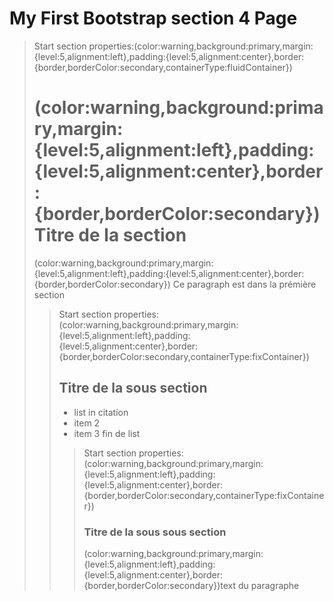 # My First Bootstrap section 4 Page


> Start section
> properties:(color:warning,background:primary,margin:{level:5,alignment:left},padding:{level:5,alignment:center},border:{border,borderColor:secondary,containerType:fluidContainer})
> # (color:warning,background:primary,margin:{level:5,alignment:left},padding:{level:5,alignment:center},border:{border,borderColor:secondary}) Titre de la section
> (color:warning,background:primary,margin:{level:5,alignment:left},padding:{level:5,alignment:center},border:{border,borderColor:secondary}) Ce paragraph est dans la prémière section
> > Start section
> > properties:(color:warning,background:primary,margin:{level:5,alignment:left},padding:{level:5,alignment:center},border:{border,borderColor:secondary,containerType:fixContainer})
> > ## Titre de la sous section
> > - list in citation
> > - item 2
> > - item 3
> > fin de list
> > > Start section
properties:(color:warning,background:primary,margin:{level:5,alignment:left},padding:{level:5,alignment:center},border:{border,borderColor:secondary,containerType:fixContainer})
> > > ### Titre de la sous sous section
> > > (color:warning,background:primary,margin:{level:5,alignment:left},padding:{level:5,alignment:center},border:{border,borderColor:secondary})text du paragraphe